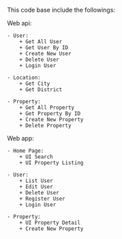 This  code base include the followings:

Web api: 
	
	- User:
		+ Get All User
		+ Get User By ID
		+ Create New User
		+ Delete User
		+ Login User
	
	- Location:
		+ Get City
		+ Get District
	
	- Property:
		+ Get All Property
		+ Get Property By ID
		+ Create New Property
		+ Delete Property

Web app:
	
	- Home Page:
		+ UI Search
		+ UI Property Listing
	
	- User:
		+ List User
		+ Edit User
		+ Delete User
		+ Register User
		+ Login User
	
	- Property:
		+ UI Property Detail
		+ Create New Property
